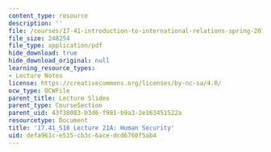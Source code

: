 ```yaml
---
content_type: resource
description: ''
file: /courses/17-41-introduction-to-international-relations-spring-2018/defa961ce515cb3c6acedcd6760f5ab4_MIT17_41S18_lec21a.pdf
file_size: 248254
file_type: application/pdf
hide_download: true
hide_download_original: null
learning_resource_types:
- Lecture Notes
license: https://creativecommons.org/licenses/by-nc-sa/4.0/
ocw_type: OCWFile
parent_title: Lecture Slides
parent_type: CourseSection
parent_uid: 43f38083-b3d6-f981-b9a3-2e163451522a
resourcetype: Document
title: '17.41_S18 Lecture 21A: Human Security'
uid: defa961c-e515-cb3c-6ace-dcd6760f5ab4
---
```

